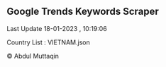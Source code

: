 

## Google Trends Keywords Scraper 
 
Last Update 18-01-2023 , 10:19:06

Country List :
VIETNAM.json



© Abdul Muttaqin 
